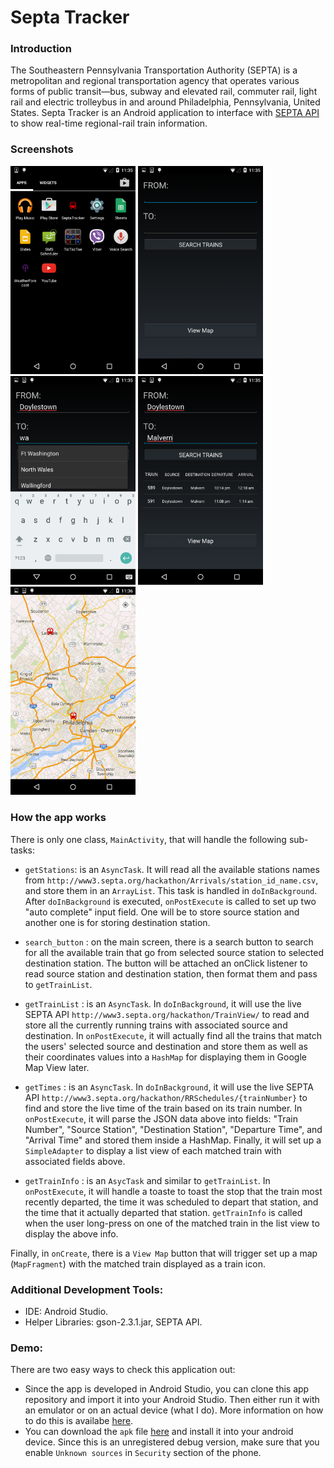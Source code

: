 # Septa Tracker

### Introduction

The Southeastern Pennsylvania Transportation Authority (SEPTA) is a metropolitan and regional transportation agency that operates various forms of public transit—bus, subway and elevated rail, commuter rail, light rail and electric trolleybus in and around Philadelphia, Pennsylvania, United States.
Septa Tracker is an Android application to interface with [SEPTA API](http://www3.septa.org/index.html) to show real-time regional-rail train information.

### Screenshots

<img src="https://github.com/mtuan93/Septa-Tracker/blob/master/app.png" width="200">
<img src="https://github.com/mtuan93/Septa-Tracker/blob/master/start.png" width="200">
<img src="https://github.com/mtuan93/Septa-Tracker/blob/master/auto.png" width="200">
<img src="https://github.com/mtuan93/Septa-Tracker/blob/master/train.png" width="200">
<img src="https://github.com/mtuan93/Septa-Tracker/blob/master/map.png" width="200">

### How the app works

There is only one class, `MainActivity`, that will handle the following sub-tasks:

* `getStations`: is an `AsyncTask`. It will read all the available stations names from `http://www3.septa.org/hackathon/Arrivals/station_id_name.csv`, and store them in an `ArrayList`. This task is handled in `doInBackground`. After `doInBackground` is executed, `onPostExecute` is called to set up two "auto complete" input field. One will be to store source station and another one is for storing destination station.

* `search_button` : on the main screen, there is a search button to search for all the available train that go from selected source station to selected destination station. The button will be attached an onClick listener to read source station and destination station, then format them and pass to `getTrainList`.

* `getTrainList` : is an `AsyncTask`. In `doInBackground`, it will use the live SEPTA API `http://www3.septa.org/hackathon/TrainView/` to read and store all the currently running trains with associated source and destination. In `onPostExecute`, it will actually find all the trains that match the users' selected source and destination and store them as well as their coordinates values into a `HashMap` for displaying them in Google Map View later.

* `getTimes` : is an `AsyncTask`. In `doInBackground`, it will use the live SEPTA API `http://www3.septa.org/hackathon/RRSchedules/{trainNumber}` to find and store the live time of the train based on its train number. In `onPostExecute`, it will parse the JSON data above into fields: "Train Number", "Source Station", "Destination Station", "Departure Time", and "Arrival Time" and stored them inside a HashMap. Finally, it will set up a `SimpleAdapter` to display a list view of each matched train with associated fields above.

* `getTrainInfo` : is an `AsycTask` and similar to `getTrainList`. In `onPostExecute`, it will handle a toaste to toast the stop that the train most recently departed, the time it was scheduled to depart that station, and the time that it actually departed that station. `getTrainInfo` is called when the user long-press on one of the matched train in the list view to display the above info.

Finally, in `onCreate`, there is a `View Map` button that will trigger set up a map (`MapFragment`) with the matched train displayed as a train icon. 

### Additional Development Tools:
* IDE: Android Studio.
* Helper Libraries: gson-2.3.1.jar, SEPTA API.

### Demo:
There are two easy ways to check this application out:
* Since the app is developed in Android Studio, you can clone this app repository and import it into your Android Studio. Then either run it with an emulator or on an actual device (what I do). More information on how to do this is availabe [here](https://developer.android.com/tools/building/building-studio.html).
* You can download the `apk` file [here](https://github.com/mtuan93/Septa-Tracker/raw/master/app-debug.apk) and install it into your android device. Since this is an unregistered debug version, make sure that you enable `Unknown sources` in `Security` section of the phone.